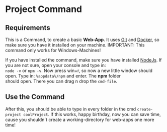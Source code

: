 # Project Command

## Requirements
This is a Command, to create a basic __Web-App__. It uses [Git](https://git-scm.com/) and [Docker](https://www.docker.com/), so make sure you have it installed on your machine.
IMPORTANT: This command only works for Windows-Machines!

If you have installed the command, make sure you have installed [NodeJs](https://nodejs.org/en/). If you are not sure, open your console and type in:  
```node -v``` or ```npm -v```. Now press win+r, so now a new little window should open. Type in: ```%appdata%/npm``` and enter. The __npm__ folder  
should open. There you can drag n drop the ```cmd-file```.

## Use the Command
After this, you should be able to type in every folder in the cmd ```create-project coolProject```. If this works, happy birthday, now you can save time, cause you shouldn´t
create a working-directory for web-apps one more time!
